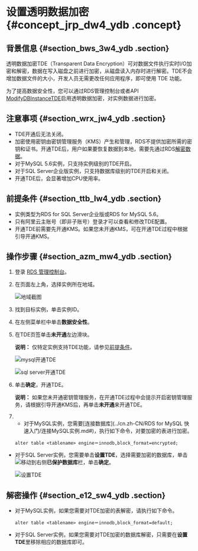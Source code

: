 # 设置透明数据加密 {#concept_jrp_dw4_ydb .concept}

## 背景信息 {#section_bws_3w4_ydb .section}

透明数据加密TDE（Transparent Data Encryption）可对数据文件执行实时I/O加密和解密，数据在写入磁盘之前进行加密，从磁盘读入内存时进行解密。TDE不会增加数据文件的大小，开发人员无需更改任何应用程序，即可使用 TDE 功能。

为了提高数据安全性，您可以通过RDS管理控制台或者API [ModifyDBInstanceTDE](../cn.zh-CN/API参考/安全管理/ModifyDBInstanceTDE.md#)启用透明数据加密，对实例数据进行加密。

## 注意事项 {#section_wrx_jw4_ydb .section}

-   TDE开通后无法关闭。
-   加密使用密钥由密钥管理服务（KMS）产生和管理，RDS不提供加密所需的密钥和证书。开通TDE后，用户如果要恢复数据到本地，需要先通过RDS[解密数据](#)。
-   对于MySQL 5.6实例，只支持实例级别的TDE开启。
-   对于SQL Server企业版实例，只支持数据库级别的TDE开启和关闭。
-   开通TDE后，会显著增加CPU使用率。

## 前提条件 {#section_ttb_lw4_ydb .section}

-   实例类型为RDS for SQL Server企业版或RDS for MySQL 5.6。
-   只有阿里云主账号（即非子账号）登录才可以查看和修改TDE配置。
-   开通TDE前需要先开通KMS。如果您未开通KMS，可在开通TDE过程中根据引导开通KMS。

## 操作步骤 {#section_azm_mw4_ydb .section}

1.  登录 [RDS 管理控制台](https://rds.console.aliyun.com/)。
2.  在页面左上角，选择实例所在地域。

    ![地域截图](http://static-aliyun-doc.oss-cn-hangzhou.aliyuncs.com/assets/img/7882/156626817137169_zh-CN.png)

3.  找到目标实例，单击实例ID。
4.  在左侧菜单栏中单击**数据安全性**。
5.  在TDE页签单击**未开通**左边滑块。

    **说明：** 仅特定实例支持TDE功能，请参见[前提条件](#)。

    ![mysql开通TDE](http://static-aliyun-doc.oss-cn-hangzhou.aliyuncs.com/assets/img/7950/15662681724151_zh-CN.png)

    ![sql server开通TDE](http://static-aliyun-doc.oss-cn-hangzhou.aliyuncs.com/assets/img/7950/156626817242087_zh-CN.png)

6.  单击**确定**，开通TDE。

    **说明：** 如果您未开通密钥管理服务，在开通TDE过程中会提示开启密钥管理服务，请根据引导开通KMS后，再单击**未开通**来开通TDE。

7.  -   对于MySQL实例，您需要[连接数据库](../cn.zh-CN/RDS for MySQL 快速入门/连接MySQL实例.md#)，执行如下命令，对要加密的表进行加密。

    ```
    alter table <tablename> engine＝innodb,block_format=encrypted;
    ```

-   对于SQL Server实例，您需要单击**设置TDE**，选择需要加密的数据库，单击![](http://static-aliyun-doc.oss-cn-hangzhou.aliyuncs.com/assets/img/41599/156626817242083_zh-CN.png)移动到右侧**已保护数据库**栏，单击**确定**。

    ![设置TDE](http://static-aliyun-doc.oss-cn-hangzhou.aliyuncs.com/assets/img/41599/156626817242082_zh-CN.png)


## 解密操作 {#section_e12_sw4_ydb .section}

-   对于MySQL实例，如果您需要对TDE加密的表解密，请执行如下命令。

    ```
    alter table <tablename> engine＝innodb,block_format=default;
    ```

-   对于SQL Server实例，如果您需要对TDE加密的数据库解密，只需要在**设置TDE**里移除相应的数据库即可。

